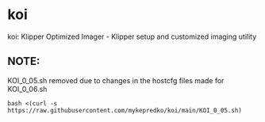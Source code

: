 # koi
koi: Klipper Optimized Imager - Klipper setup and customized imaging utility

## NOTE:
KOI_0_05.sh removed due to changes in the hostcfg files made for KOI_0_06.sh


```
bash <(curl -s https://raw.githubusercontent.com/mykepredko/koi/main/KOI_0_05.sh)
```
